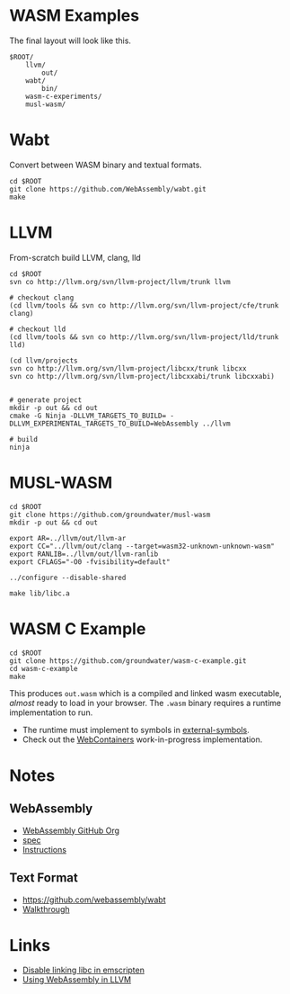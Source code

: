 # WASM Examples

The final layout will look like this.

```
$ROOT/
    llvm/
        out/
    wabt/
        bin/
    wasm-c-experiments/
    musl-wasm/

```

# Wabt

Convert between WASM binary and textual formats.

```
cd $ROOT
git clone https://github.com/WebAssembly/wabt.git
make
```

# LLVM

From-scratch build LLVM, clang, lld

```
cd $ROOT
svn co http://llvm.org/svn/llvm-project/llvm/trunk llvm

# checkout clang
(cd llvm/tools && svn co http://llvm.org/svn/llvm-project/cfe/trunk clang)

# checkout lld
(cd llvm/tools && svn co http://llvm.org/svn/llvm-project/lld/trunk lld)

(cd llvm/projects
svn co http://llvm.org/svn/llvm-project/libcxx/trunk libcxx
svn co http://llvm.org/svn/llvm-project/libcxxabi/trunk libcxxabi)


# generate project
mkdir -p out && cd out
cmake -G Ninja -DLLVM_TARGETS_TO_BUILD= -DLLVM_EXPERIMENTAL_TARGETS_TO_BUILD=WebAssembly ../llvm

# build
ninja
```

# MUSL-WASM

```
cd $ROOT
git clone https://github.com/groundwater/musl-wasm
mkdir -p out && cd out

export AR=../llvm/out/llvm-ar
export CC="../llvm/out/clang --target=wasm32-unknown-unknown-wasm"
export RANLIB=../llvm/out/llvm-ranlib
export CFLAGS="-O0 -fvisibility=default"

../configure --disable-shared

make lib/libc.a
```

# WASM C Example

```
cd $ROOT
git clone https://github.com/groundwater/wasm-c-example.git
cd wasm-c-example
make
```

This produces `out.wasm` which is a compiled and linked wasm executable, _almost_ ready to load in your browser.
The `.wasm` binary requires a runtime implementation to run.

- The runtime must implement to symbols in [external-symbols](external-symbols).
- Check out the [WebContainers](https://github.com/groundwater/WebContainers/) work-in-progress implementation.

# Notes

## WebAssembly

- [WebAssembly GitHub Org](https://github.com/WebAssembly)
- [spec](https://github.com/WebAssembly/spec)
- [Instructions](https://github.com/sunfishcode/wasm-reference-manual/blob/master/WebAssembly.md)

## Text Format

- https://github.com/webassembly/wabt
- [Walkthrough](https://developer.mozilla.org/en-US/docs/WebAssembly/Understanding_the_text_format)

# Links

- [Disable linking libc in emscripten](https://stackoverflow.com/questions/41653792/disable-linking-libc-in-emscripten)
- [Using WebAssembly in LLVM](https://gist.github.com/yurydelendik/4eeff8248aeb14ce763e)

